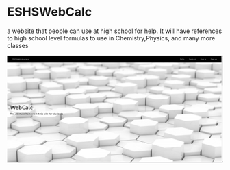# ESHSWebCalc

a website that people can use at high school for help.
It will have references to high school level formulas to use in Chemistry,Physics, and many more classes


![alt tag](https://github.com/ESHS-Computer-Science/ESHSWebCalc/blob/master/img/eshs_webcalc.png)
